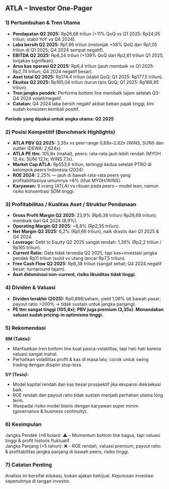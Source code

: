 ## ATLA – Investor One-Pager

### 1) Pertumbuhan & Tren Utama
- **Pendapatan Q2 2025:** Rp26,68 triliun (+11% QoQ vs Q1 2025: Rp24,05 triliun; stabil YoY vs Q4 2024).
- **Laba bersih Q2 2025:** Rp1,66 triliun (melonjak +58% QoQ dari Rp1,05 triliun di Q1 2025; Q4 2024 sempat negatif).
- **EBITDA Q2 2025:** Rp6,24 triliun (+139% QoQ dari Rp2,61 triliun Q1 2025, lonjakan signifikan).
- **Arus kas operasi Q2 2025:** Rp6,4 triliun (jauh membaik vs Q1 2025: Rp2,74 triliun; Q4 2024 negatif besar).
- **Aset total Q2 2025:** Rp174,4 triliun (stabil QoQ; Q1 2025: Rp177,5 triliun).
- **Ekuitas Q2 2025:** Rp165,04 triliun (turun tipis QoQ; Q1 2025: Rp168,95 triliun).
- **Tren jangka pendek:** Performa bottom line membaik tajam setelah Q3-Q4 2024 volatil/negatif.
- **Catatan:** Q4 2024 laba bersih negatif akibat beban pajak tinggi, kini sudah konsisten kembali positif.
  
**Periode yang dipakai untuk angka utama: Q2 2025**

### 2) Posisi Kompetitif (Benchmark Highlights)
- **ATLA PBV Q2 2025:** 3,35x vs peer range 0,69x–2.62x (WINS, SUNI) dan outlier (DEWA: 2,624x).
- **ATLA PE ttm:** 105,8x (mahal), peers: rata-rata jauh lebih rendah (MYOH 12,4x; SUNI 12,1x; WINS 7,1x).
- **Market Cap ATLA:** Rp553,6 triliun, tertinggi kedua setelah PTRO di kelompok peers Indonesia (2024).
- **ROE 2024:** 2,25% — jauh di bawah rata-rata peers yang profitabilitasnya umumnya >6% (lihat MYOH/WINS).
- **Karyawan:** 9 orang (ATLA) vs ribuan pada peers – model lean, namun risiko konsentrasi SDM tinggi.

### 3) Profitabilitas / Kualitas Aset / Struktur Pendanaan
- **Gross Profit Margin Q2 2025:** 23,9% (Rp6,38 triliun/ Rp26,68 triliun); membaik dari Q4 2024 (8,9%).
- **Operating Margin Q2 2025:** ~8,8% (Rp2,35 triliun). 
- **Net Margin Q2 2025:** 6,2% (Rp1,66 triliun), naik drastis dari Q1 2025 & Q4 2024.
- **Leverage:** Debt to Equity Q2 2025 sangat rendah: 1,36% (Rp2,2 triliun / Rp165 triliun).
- **Current Ratio:** Data tidak tersedia Q2 2025, tapi kas+investasi jangka pendek Rp11 triliun (solid vs utang lancar Rp7,5 triliun).
- **Free Cash Flow Q2 2025:** Rp6,38 triliun (sangat sehat; Q4 2024 negatif besar; turnaround tajam).
- **Aset didominasi non-current, risiko likuiditas tidak tinggi.**

### 4) Dividen & Valuasi
- **Dividen terakhir (2025):** Rp0,898/saham, yield 1,06% (di bawah pasar; payout ratio >200% → tidak sustain untuk jangka panjang).
- **PE ttm sangat tinggi (105,8x); PBV juga premium (3,35x). Menandakan valuasi sudah pricing-in optimisme tinggi.**

### 5) Rekomendasi
**6M (Taktis):**  
- Manfaatkan tren bottom line kuat pasca-volatilitas, tapi hati-hati karena valuasi sangat mahal.
- Perhatikan volatilitas profit & kas di masa lalu; cocok untuk swing trading dengan disiplin stop-loss.

**5Y (Tesis):**  
- Model kapital rendah dan kas besar prospektif jika ekspansi dieksekusi baik.
- ROE rendah dan payout ratio tidak sustain menjadi perhatian utama long term.  
- Waspadai risiko model bisnis dengan karyawan super minim (governance & business continuity).

### 6) Kesimpulan
Jangka Pendek (≤6 bulan): ⚠️ – Momentum bottom line bagus, tapi valuasi tinggi & profit historis fluktuatif.  
Jangka Panjang (>5 tahun): ❌ – ROE rendah, valuasi premium, payout ratio & profitabilitas jangka panjang di bawah peers, risiko tinggi.

### 7) Catatan Penting
Analisis ini bersifat edukasi, bukan ajakan beli/jual. Keputusan investasi sepenuhnya di tangan investor.